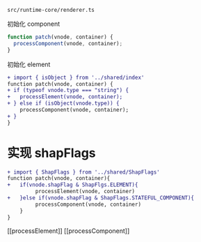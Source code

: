 `src/runtime-core/renderer.ts`

初始化 component
```ts
function patch(vnode, container) {
  processComponent(vnode, container);
}
```

初始化 element
```diff
+ import { isObject } from '../shared/index'
function patch(vnode, container) {
+ if (typeof vnode.type === "string") {
+   processElement(vnode, container);
+ } else if (isObject(vnode.type)) {
    processComponent(vnode, container);
+ }
}
```

# 实现 shapFlags

```diff
+ import { ShapFlags } from '../shared/ShapFlags'
function patch(vnode, container){
+	if(vnode.shapFlag & ShapFlgs.ELEMENT){
		 processElement(vnode, container)
+	}else if(vnode.shapFlag & ShapFlags.STATEFUL_COMPONENT){
		 processComponent(vnode, container)
	}
}
```

[[processElement]]
[[processComponent]]